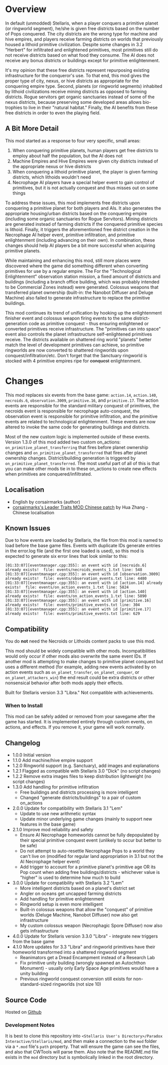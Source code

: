# Overview

In default (unmodded) Stellaris, when a player conquers a primitive planet (or ringworld segment), he/she is given free districts based on the number of Pops conquered.  The city districts are the wrong type for machine and hive empires, and players receive farming districts on worlds that previously housed a lithoid primitive civilization.  Despite some changes in 3.2 "Herbert" for infiltrated and enlightened primitives, most primitives still do not receive districts based on what food they consume.  The AI does not receive any bonus districts or buildings except for primitive enlightenment.

It's my opinion that these free districts represent repurposing existing infrastructure for the conqueror's use.  To that end, this mod gives the proper type of city, nexus, or hive districts as appropriate for the conquering empire type.  Second, planets (or ringworld segments) inhabited by lithoid civilizations receive mining districts as opposed to farming districts.  Rogue servitors get organic sanctuaries instead of some of the nexus districts, because preserving some developed areas allows bio-trophies to live in their "natural habitat."  Finally, the AI benefits from these free districts in order to even the playing field.

## A Bit More Detail

This mod started as a response to four very specific, small areas:

1. When conquering primitive planets, human players get free districts to employ about half the population, but the AI does not
2. Machine Empires and Hive Empires were given city districts instead of the appropriate nexus or hive districts
3. When conquering a lithoid primitive planet, the player is given farming districts, which lithoids wouldn't need
4. Necrophage AI players have a special helper event to gain control of primitives, but it is not actually conquest and thus misses out on some things

To address these issues, this mod implements free districts upon conquering a primitive planet for both players and AIs.  It also generates the appropriate housing/urban districts based on the conquering empire (including some organic sanctuaries for Rogue Servitors).  Mining districts are generated instead of farming districts if the conquered primitive species is lithoid.  Finally, it triggers the aforementioned free district creation in the Necrophage AI helper event, primitive infiltration, and primitive enlightenment (including advancing on their own).  In combination, these changes should help AI players be a bit more successful when acquiring primitive planets.

While maintaining and enhancing this mod, still more places were discovered where the game did something different when converting primitives for use by a regular empire. The For the "Technological Enlightenment" observation station mission, a fixed amount of districts and buildings (including a branch office building, which was probably intended to be Commercial Zones instead) were generated.  Colossus weapons that transferred planet ownership (built-in: the Nanobot Diffuser and Deluge Machine) also failed to generate infrastructure to replace the primitive buildings.

This mod continues its trend of unification by hooking up the enlightenment finisher event and colossus weapon firing events to the same district-generation code as primitive conquest - thus ensuring enlightened or converted primitives receive infrastructure.  The "primitives can into space" event also controls the planet infrastructure self-enlightened primitives receive.  The districts available on shattered ring world "planets" better match the level of development primitives can achieve, so primitive ringworlds are now converted to shattered ringworlds upon conquest/infiltration/etc.  Don't forget that the Sanctuary ringworld is stocked with 4 primitive empires ripe for ~~conquest~~ enlightenment.

# Changes

This mod replaces six events from the base game: `action.14`, `action.140`, `necroids.6`, `observation.3009`, `primitive.16`, and `primitive.17`.  The action events are responsible for the standard military conquest of primitives, the necroids event is responsible for necrophage auto-conquest, the observation event is responsible for primitive infiltration, and the primitive events are related to technological enlightenment.  These events are now altered to invoke the same code for generating buildings and districts.

Most of the new custom logic is implemented outside of these events.  Version 1.3.0 of this mod added two custom on_actions: `on_primitive_planet_transferring` that fires before planet ownership changes and `on_primitive_planet_transferred` that fires after planet ownership changes.  District/building generation is triggered by `on_primitive_planet_transferred`.  The most useful part of all of this is that you can make other mods tie in to these on_actions to create new effects when primitives are conquered/infiltrated.

## Localisation

* English by corsairmarks (author)
* [corsairmarks's Leader Traits MOD Chinese patch](https://steamcommunity.com/sharedfiles/filedetails/?id=2558494770) by Hua Zhang - Chinese localisation

## Known Issues

Due to how events are loaded by Stellaris, the file from this mod is named to load before the base game files.  Events with duplicate IDs generate entries in the error.log file (and the first one loaded is used), so this mod is expected to generate six error lines that look similar to this:

```
[01:33:07][eventmanager.cpp:355]: an event with id [necroids.6] already exists!  file: events/necroids_events_1.txt line: 548
[01:33:07][eventmanager.cpp:355]: an event with id [observation.3009] already exists!  file: events/observation_events.txt line: 4480
[01:33:07][eventmanager.cpp:355]: an event with id [action.14] already exists!  file: events/on_action_events_1.txt line: 5824
[01:33:07][eventmanager.cpp:355]: an event with id [action.140] already exists!  file: events/on_action_events_1.txt line: 5890
[01:33:07][eventmanager.cpp:355]: an event with id [primitive.16] already exists!  file: events/primitive_events.txt line: 304
[01:33:07][eventmanager.cpp:355]: an event with id [primitive.17] already exists!  file: events/primitive_events.txt line: 629
```

## Compatibility

You do **not** need the Necroids or Lithoids content packs to use this mod.

This mod should be widely compatible with other mods.  Incompatibilities would only occur if other mods also overwrite the same event IDs.  If another mod is attempting to make changes to primitive planet conquest but uses a different method (for example, adding new events activated by on action events such as `on_planet_transfer`, `on_planet_conquer`, or `on_planet_attackers_win`) the end result could be extra districts or other nonsensical behavior after both mods apply their effects.

Built for Stellaris version 3.3 "Libra."  Not compatible with achievements.

### When to Install

This mod can be safely added or removed from your savegame after the game has started.  It is implemented entirely through custom events, on actions, and effects.  If you remove it, your game will work normally.

## Changelog

* 1.0.0 Initial version
* 1.1.0 Add machine/hive empire support
* 1.2.0 Ringworld support (e.g. Sanctuary), add images and explanations
* 1.2.1 Flagged as compatible with Stellaris 3.0 "Dick" (no script changes)
* 1.2.2 Remove extra images files to keep distribution lightweight (no script changes)
* 1.3.0 Add handling for primitive infiltration
    * Free buildings and districts processing is more intelligent
    * Changed "generate districts/buildings" to a pair of custom on_actions
* 2.0.0 Update for compatibility with Stellaris 3.1 "Lem"
    * Update to use new arithmetic syntax
    * Update minor underlying game changes (mainly to support new features in the base game)
* 2.1.0 Improve mod reliability and safety
    * Ensure AI Necrophage homeworlds cannot be fully depopulated by their special primitive conquest event (unlikely to occur but better to be safe)
    * Do not attempt to auto-resettle Necrophage Pops to a world they can't live on (modified for regular land appropriation in 3.1 but not the AI Necrophage helper event)
    * Add trigger to account for a primitive planet's primitive age OR its Pop count when adding free buildings/districts - whichever value is "higher" is used to determine how much to build
* 3.0.0 Update for compatibility with Stellaris 3.2 "Lem"
    * More intelligent districts based on a planet's district set
    * Angler on oceans get uncapped farming districts
    * Add handling for primitive enlightenment
    * Ringworld setup is even more intelligent
    * Built-in colossus weapons that allow the "conquest" of primitive worlds (Deluge Machine, Nanobot Diffuser) now also get infrastructure
    * My custom colossus weapon (Necrophagic Spore Diffuser) now also gets infrastructure
* 4.0.0 Update for Stellaris version 3.3.0 "Libra" - integrate new triggers from the base game
* 4.1.0 More updates for 3.3 "Libra" and ringworld primitives have their homeworld transformed into a shattered ringworld segment
    * Reanimators get a Dread Encampment instead of a Research Lab
    * Fix primitive unity building (wrongly spawned an Autochthon Monument) - usually only Early Space Age primitives would have a unity building
    * Previous ringworld conquest conversion still exists for non-standard-sized ringworlds (not size 10)

## Source Code

Hosted on [Github](https://github.com/corsairmarks/primitive_conquest_enhancements)

### Development Notes

It is best to clone this repository into `<Stellaris User's Directory>/Paradox Interactive/Stellaris/mod`, and then make a connection to the `mod` folder via a `*.mod` file's `path` property.  That will ensure the game can see the files, and also that CWTools will parse them.  Also note that the README.md file exists in the `mod` directory but is symbolically linked in the root directory.